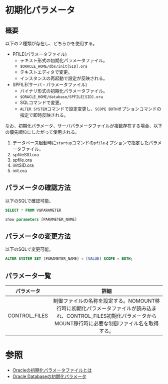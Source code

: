 # 初期化パラメータ

## 概要
以下の２種類が存在し、どちらかを使用する。  
- PFILE(パラメータファイル) 
  - テキスト形式の初期化パラメータファイル。 
  - `$ORACLE_HOME/dbs/init[SID].ora`
  - テキストエディタで変更。
  - インスタンスの再起動で設定が反映される。
- SPFILE(サーバ・パラメータファイル)
  - バイナリ形式の初期化パラメータファイル。
  - `$ORACLE_HOME/database/SPFILE[SID].ora`
  - SQLコマンドで変更。
  - `ALTER SYSTEM`コマンドで設定変更し、`SCOPE BOTH`オプションコマンドの指定で即時反映される。

なお、初期化パラメータ、サーバパラメータファイルが複数存在する場合、以下の優先順位にしたがって使用される。
1. データベース起動時に`startup`コマンドの`pfile`オプションで指定したパラメータファイル。
2. spfileSID.ora
3. spfile.ora
4. initSID.ora
5. init.ora

## パラメータの確認方法
以下のSQLで確認可能。
```sql
SELECT * FROM V$PARAMETER
```
```sql
show parameters [PARAMETER_NAME]
```

## パラメータの変更方法
以下のSQLで変更可能。
```sql
ALTER SYSTEM SET [PARAMETER_NAME] = [VALUE] SCOPE = BOTH;
```

## パラメータ一覧
|パラメータ|詳細|
|:-:|:-:|
|CONTROL_FILES|制御ファイルの名称を設定する。NOMOUNT移行時に初期化パラメータファイルが読み込まれ、CONTROL_FILES初期化パラメータからMOUNT移行時に必要な制御ファイル名を取得する。|


# 参照
- [Oracleの初期化パラメータファイルとは](https://sql-oracle.com/?p=49)
- [Oracle Databaseの初期化パラメータ](https://segakuin.com/oracle/initialization-parameters.html#:~:text=%E5%88%9D%E6%9C%9F%E5%8C%96%E3%83%91%E3%83%A9%E3%83%A1%E3%83%BC%E3%82%BF%E3%81%AF%E3%82%AA%E3%83%A9%E3%82%AF%E3%83%AB,%E3%81%A9%E3%81%A1%E3%82%89%E3%81%8B%E3%82%92%E4%BD%BF%E7%94%A8%E3%81%99%E3%82%8B%E3%80%82)